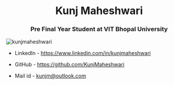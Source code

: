 <h1 align="center">Kunj Maheshwari</h1>
<h3 align="center">Pre Final Year Student at VIT Bhopal University</h3>

<p align="left"> <img src="https://komarev.com/ghpvc/?username=kunjmaheshwari&label=Profile%20views&color=0e75b6&style=flat" alt="kunjmaheshwari" /> </p>

- LinkedIn - https://www.linkedin.com/in/kunjmaheshwari

- GitHub - https://github.com/KunjMaheshwari

- Mail id - kunjm@outlook.com
